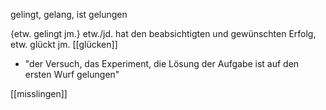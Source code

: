 gelingt, gelang, ist gelungen

{etw. gelingt jm.}  etw./jd. hat den beabsichtigten und gewünschten Erfolg, etw. glückt jm.  [[glücken]]
-   "der Versuch, das Experiment, die Lösung der Aufgabe ist auf den ersten Wurf gelungen"

[[misslingen]]